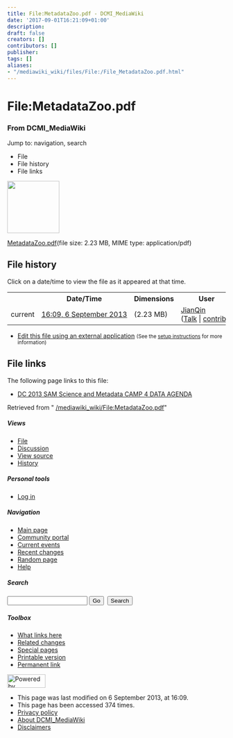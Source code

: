 ```yaml
---
title: File:MetadataZoo.pdf - DCMI_MediaWiki
date: '2017-09-01T16:21:09+01:00'
description: 
draft: false
creators: []
contributors: []
publisher: 
tags: []
aliases:
- "/mediawiki_wiki/files/File:/File_MetadataZoo.pdf.html"
---
```


<a id="top"></a>
# File:MetadataZoo.pdf

### From DCMI\_MediaWiki

Jump to: navigation, search
<!-- start content -->
- File
- File history
- File links

 [<img alt="" src="/skins/common/images/icons/fileicon-pdf.png" width="120" height="120">](/mediawiki_wiki/files/MetadataZoo.pdf)

[MetadataZoo.pdf](/mediawiki_wiki/files/MetadataZoo.pdf)‎(file size: 2.23 MB, MIME type: application/pdf)

<!-- 
NewPP limit report
Preprocessor node count: 0/1000000
Post-expand include size: 0/2097152 bytes
Template argument size: 0/2097152 bytes
Expensive parser function count: 0/100
-->
## File history

Click on a date/time to view the file as it appeared at that time.

<table class="wikitable filehistory">
  <tr>
    <td></td>
    <th>Date/Time</th>
    <th>Dimensions</th>
    <th>User</th>
    <th>Comment</th>
  </tr>
  <tr>
    <td>current</td>
    <td class="filehistory-selected" style="white-space: nowrap;"><a href="/mediawiki_wiki/files/MetadataZoo.pdf">16:09, 6 September 2013</a></td>
    <td> <span style="white-space: nowrap;">(2.23 MB)</span>
    </td>
    <td>
      <a href="/index.php?title=User:JianQin&amp;action=edit&amp;redlink=1" class="new mw-userlink" title="User:JianQin (page does not exist)">JianQin</a> <span style="white-space: nowrap;"> <span class="mw-usertoollinks">(<a href="/index.php?title=User_talk:JianQin&amp;action=edit&amp;redlink=1" class="new" title="User talk:JianQin (page does not exist)">Talk</a> | <a href="/index.php/Special:Contributions/JianQin" title="Special:Contributions/JianQin">contribs</a>)</span></span>
    </td>
    <td></td>
  </tr>
</table>

  

- [Edit this file using an external application](/index.php?title=File:MetadataZoo.pdf&action=edit&externaledit=true&mode=file "File:MetadataZoo.pdf") <small>(See the <a href="http://www.mediawiki.org/wiki/Manual:External_editors" class="external text" rel="nofollow">setup instructions</a> for more information)</small>

## File links

The following page links to this file:

- [DC 2013 SAM Science and Metadata CAMP 4 DATA AGENDA](/index.php/DC_2013_SAM_Science_and_Metadata_CAMP_4_DATA_AGENDA "DC 2013 SAM Science and Metadata CAMP 4 DATA AGENDA")

Retrieved from " [/mediawiki_wiki/File:MetadataZoo.pdf](/mediawiki_wiki/files/File:/File:MetadataZoo.pdf.html)"

<!-- end content -->

##### Views

- [File](/mediawiki_wiki/files/File:/File:MetadataZoo.pdf.html)
- [Discussion](/index.php?title=File_talk:MetadataZoo.pdf&action=edit&redlink=1 "Discussion about the content page [t]")
- [View source](/index.php?title=File:MetadataZoo.pdf&action=edit "This page is protected.
You can view its source [e]")
- [History](/index.php?title=File:MetadataZoo.pdf&action=history "Past revisions of this page [h]")

##### Personal tools

- [Log in](/index.php?title=Special:UserLogin&returnto=File:MetadataZoo.pdf "You are encouraged to log in; however, it is not mandatory [o]")

<script type="text/javascript"> if (window.isMSIE55) fixalpha(); </script>

##### Navigation

- [Main page](/index.php/Main_Page "Visit the main page [z]")
- [Community portal](/index.php/DCMI_MediaWiki:Community_portal "About the project, what you can do, where to find things")
- [Current events](/index.php/DCMI_MediaWiki:Current_events "Find background information on current events")
- [Recent changes](/index.php/Special:RecentChanges "The list of recent changes in the wiki [r]")
- [Random page](/index.php/Special:Random "Load a random page [x]")
- [Help](/index.php/Help:Contents "The place to find out")

##### <label for="searchInput">Search</label>

<form action="/index.php" id="searchform">
				<input type="hidden" name="title" value="Special:Search">
				<input id="searchInput" title="Search DCMI_MediaWiki" accesskey="f" type="search" name="search">
				<input type="submit" name="go" class="searchButton" id="searchGoButton" value="Go" title="Go to a page with this exact name if exists"> 
				<input type="submit" name="fulltext" class="searchButton" id="mw-searchButton" value="Search" title="Search the pages for this text">
			</form>

##### Toolbox

- [What links here](/index.php/Special:WhatLinksHere/File:MetadataZoo.pdf "List of all wiki pages that link here [j]")
- [Related changes](/index.php/Special:RecentChangesLinked/File:MetadataZoo.pdf "Recent changes in pages linked from this page [k]")
- [Special pages](/index.php/Special:SpecialPages "List of all special pages [q]")
- [Printable version](/index.php?title=File:MetadataZoo.pdf&printable=yes "Printable version of this page [p]")
- [Permanent link](/index.php?title=File:MetadataZoo.pdf&oldid=5249 "Permanent link to this revision of the page")

<!-- end of the left (by default at least) column -->

 [<img src="/skins/common/images/poweredby_mediawiki_88x31.png" height="31" width="88" alt="Powered by MediaWiki">](http://www.mediawiki.org/)

- This page was last modified on 6 September 2013, at 16:09.
- This page has been accessed 374 times.
- [Privacy policy](/index.php/DCMI_MediaWiki:Privacy_policy "DCMI MediaWiki:Privacy policy")
- [About DCMI\_MediaWiki](/index.php/DCMI_MediaWiki:About "DCMI MediaWiki:About")
- [Disclaimers](/index.php/DCMI_MediaWiki:General_disclaimer "DCMI MediaWiki:General disclaimer")

<script>if (window.runOnloadHook) runOnloadHook();</script><!-- Served in 0.451 secs. -->
